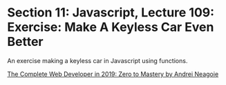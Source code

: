 # Section 11: Javascript, Lecture 109: Exercise: Make A Keyless Car Even Better
An exercise making a keyless car in Javascript using functions.

[The Complete Web Developer in 2019: Zero to Mastery by Andrei Neagoie](https://www.udemy.com/the-complete-web-developer-in-2018/)